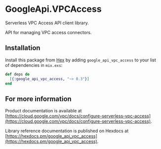 # GoogleApi.VPCAccess

Serverless VPC Access API client library.

API for managing VPC access connectors.

## Installation

Install this package from [Hex](https://hex.pm) by adding
`google_api_vpc_access` to your list of dependencies in `mix.exs`:

```elixir
def deps do
  [{:google_api_vpc_access, "~> 0.3"}]
end
```

## For more information

Product documentation is available at [https://cloud.google.com/vpc/docs/configure-serverless-vpc-access](https://cloud.google.com/vpc/docs/configure-serverless-vpc-access).

Library reference documentation is published on Hexdocs at
[https://hexdocs.pm/google_api_vpc_access](https://hexdocs.pm/google_api_vpc_access).
